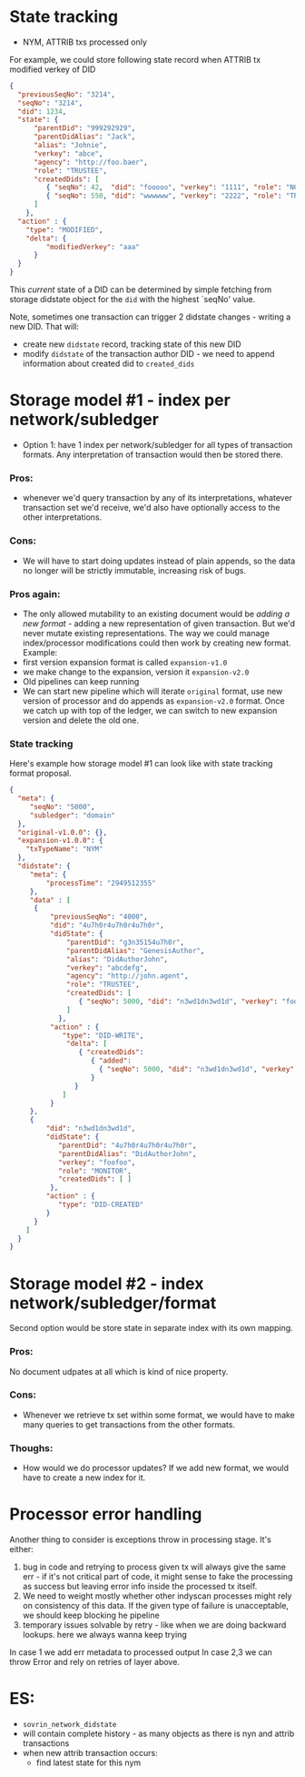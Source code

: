 # State tracking
- NYM, ATTRIB txs processed only

For example, we could store following state record when ATTRIB tx modified verkey of DID
```json
{
  "previousSeqNo": "3214",
  "seqNo": "3214",
  "did": 1234,
  "state": {
      "parentDid": "999292929",
      "parentDidAlias": "Jack",
      "alias": "Johnie",
      "verkey": "abce",
      "agency": "http://foo.baer",
      "role": "TRUSTEE",
      "createdDids": [ 
         { "seqNo": 42,  "did": "fooooo", "verkey": "1111", "role": "NONE" },
         { "seqNo": 550, "did": "wwwwww", "verkey": "2222", "role": "TRUSTEE" } 
      ]
    },
  "action" : {
    "type": "MODIFIED",
    "delta": {
         "modifiedVerkey": "aaa"
      }
  }
}
```

This *current* state of a DID can be determined by simple fetching from storage didstate object for the `did` with
the highest `seqNo' value.

Note, sometimes one transaction can trigger 2 didstate changes - writing a new DID. That will:
- create new `didstate` record, tracking state of this new DID
- modify `didstate` of the transaction author DID - we need to append information about created did to `created_dids`

# Storage model #1 - index per network/subledger
- Option 1: have 1 index per network/subledger for all types of transaction formats. Any interpretation of transaction
would then be stored there. 
### Pros: 
- whenever we'd query transaction by any of its interpretations, whatever transaction set we'd receive, 
we'd also have optionally access to the other interpretations. 
### Cons:
- We will have to start doing updates instead of plain appends, so the data no longer will be strictly immutable, 
increasing risk of bugs. 

### Pros again:
-  The only allowed mutability to an existing document would be *adding a new format* - adding a new representation 
of given transaction. But we'd never mutate existing representations. The way we could manage index/processor 
modifications could then work by creating new format. Example:
- first version expansion format is called `expansion-v1.0` 
- we make change to the expansion, version it `expansion-v2.0`
- Old pipelines can keep running
- We can start new pipeline which will iterate `original` format, use new version of processor and do appends as
 `expansion-v2.0` format. Once we catch up with top of the ledger, we can switch to new expansion version and
 delete the old one. 
 
### State tracking
Here's example how storage model #1 can look like with state tracking format proposal.
```json
{
  "meta": {
     "seqNo": "5000",
     "subledger": "domain"
  },
  "original-v1.0.0": {},
  "expansion-v1.0.0": {
    "txTypeName": "NYM"
  },
  "didstate": {
     "meta": {
         "processTime": "2949512355"
     },
     "data" : [
      {
          "previousSeqNo": "4000",
          "did": "4u7h0r4u7h0r4u7h0r",
          "didState": {
              "parentDid": "g3n35154u7h0r",
              "parentDidAlias": "GenesisAuthor",
              "alias": "DidAuthorJohn",
              "verkey": "abcdefg",
              "agency": "http://john.agent",
              "role": "TRUSTEE",
              "createdDids": [ 
                 { "seqNo": 5000, "did": "n3wd1dn3wd1d", "verkey": "foofoo", "role": "MONITOR" } 
              ]
            },
          "action" : {
             "type": "DID-WRITE",
              "delta": [
                 { "createdDids": 
                    { "added": 
                      { "seqNo": 5000, "did": "n3wd1dn3wd1d", "verkey": "foofoo", "role": "MONITOR" } 
                    }
                }
             ]
          }
     },
     {
         "did": "n3wd1dn3wd1d",
         "didState": {
            "parentDid": "4u7h0r4u7h0r4u7h0r",
            "parentDidAlias": "DidAuthorJohn",
            "verkey": "foofoo",
            "role": "MONITOR",
            "createdDids": [ ]
          },
         "action" : {
            "type": "DID-CREATED"
         }
      }
    ]
  }
}
```
 

# Storage model #2 - index network/subledger/format
Second option would be store state in separate index with its own mapping. 

### Pros: 
No document udpates at all which is kind of nice property.

### Cons:
- Whenever we retrieve tx set within some format, we would have to make many queries to get transactions from
the other formats.

### Thoughs:
- How would we do processor updates? If we add new format, we would have to create a new index for it.



# Processor error handling
Another thing to consider is exceptions throw in processing stage. It's either:
1. bug in code and retrying to process given tx will always give the same err - if it's not critical part of 
code, it might sense to fake the processing as success but leaving error info inside the processed tx itself.
2. We need to weight mostly whether other indyscan processes might rely on consistency of this data. If the given
type of failure is unacceptable, we should keep blocking he pipeline 
3. temporary issues solvable by retry - like when we are doing backward lookups. here we always wanna keep trying

In case 1 we add err metadata to processed output
In case 2,3 we can throw Error and rely on retries of layer above.


# ES:
- `sovrin_network_didstate`
- will contain complete history - as many objects as there is nyn and attrib transactions
- when new attrib transaction occurs:
  - find latest state for this nym

